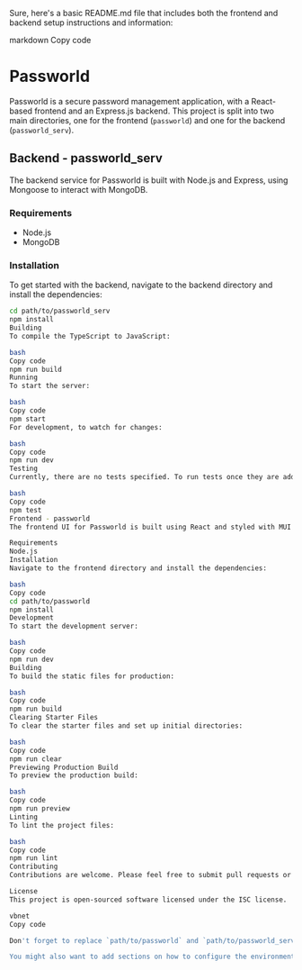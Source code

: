 Sure, here's a basic README.md file that includes both the frontend and backend setup instructions and information:

markdown
Copy code
# Passworld

Passworld is a secure password management application, with a React-based frontend and an Express.js backend. This project is split into two main directories, one for the frontend (`passworld`) and one for the backend (`passworld_serv`).

## Backend - passworld_serv

The backend service for Passworld is built with Node.js and Express, using Mongoose to interact with MongoDB.

### Requirements

- Node.js
- MongoDB

### Installation

To get started with the backend, navigate to the backend directory and install the dependencies:

```bash
cd path/to/passworld_serv
npm install
Building
To compile the TypeScript to JavaScript:

bash
Copy code
npm run build
Running
To start the server:

bash
Copy code
npm start
For development, to watch for changes:

bash
Copy code
npm run dev
Testing
Currently, there are no tests specified. To run tests once they are added:

bash
Copy code
npm test
Frontend - passworld
The frontend UI for Passworld is built using React and styled with MUI (Material UI).

Requirements
Node.js
Installation
Navigate to the frontend directory and install the dependencies:

bash
Copy code
cd path/to/passworld
npm install
Development
To start the development server:

bash
Copy code
npm run dev
Building
To build the static files for production:

bash
Copy code
npm run build
Clearing Starter Files
To clear the starter files and set up initial directories:

bash
Copy code
npm run clear
Previewing Production Build
To preview the production build:

bash
Copy code
npm run preview
Linting
To lint the project files:

bash
Copy code
npm run lint
Contributing
Contributions are welcome. Please feel free to submit pull requests or open issues to improve the project.

License
This project is open-sourced software licensed under the ISC license.

vbnet
Copy code

Don't forget to replace `path/to/passworld` and `path/to/passworld_serv` with the actual paths to the frontend and backend directories in your project.

You might also want to add sections on how to configure the environment, co